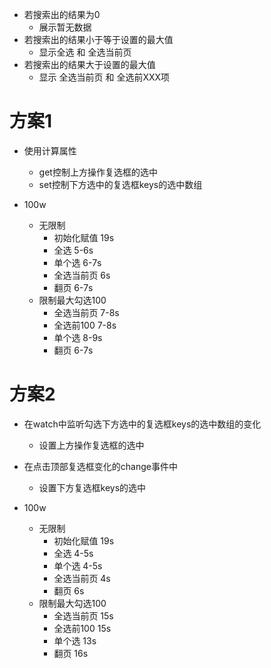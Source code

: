 - 若搜索出的结果为0
    - 展示暂无数据
- 若搜索出的结果小于等于设置的最大值
    - 显示全选 和 全选当前页
- 若搜索出的结果大于设置的最大值
    - 显示 全选当前页 和 全选前XXX项

# 方案1

- 使用计算属性
    - get控制上方操作复选框的选中
    - set控制下方选中的复选框keys的选中数组

- 100w
    - 无限制
        - 初始化赋值 19s
        - 全选 5-6s
        - 单个选 6-7s
        - 全选当前页 6s
        - 翻页 6-7s
    - 限制最大勾选100
        - 全选当前页 7-8s
        - 全选前100 7-8s
        - 单个选 8-9s
        - 翻页 6-7s

# 方案2

- 在watch中监听勾选下方选中的复选框keys的选中数组的变化
    - 设置上方操作复选框的选中

- 在点击顶部复选框变化的change事件中
    - 设置下方复选框keys的选中

- 100w
    - 无限制
        - 初始化赋值 19s
        - 全选 4-5s
        - 单个选 4-5s
        - 全选当前页 4s
        - 翻页 6s
    - 限制最大勾选100
        - 全选当前页 15s
        - 全选前100 15s
        - 单个选 13s
        - 翻页 16s
